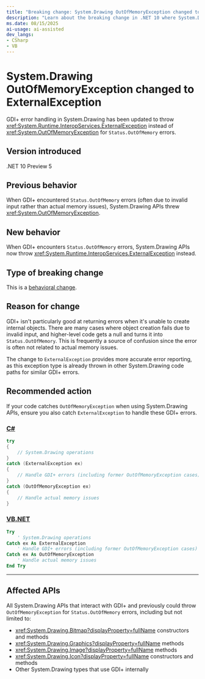 ```yaml
---
title: "Breaking change: System.Drawing OutOfMemoryException changed to ExternalException"
description: "Learn about the breaking change in .NET 10 where System.Drawing GDI+ OutOfMemory errors now throw ExternalException instead of OutOfMemoryException."
ms.date: 08/15/2025
ai-usage: ai-assisted
dev_langs:
- CSharp
- VB
---
```


# System.Drawing OutOfMemoryException changed to ExternalException

GDI+ error handling in System.Drawing has been updated to throw <xref:System.Runtime.InteropServices.ExternalException> instead of <xref:System.OutOfMemoryException> for `Status.OutOfMemory` errors.

## Version introduced

.NET 10 Preview 5

## Previous behavior

When GDI+ encountered `Status.OutOfMemory` errors (often due to invalid input rather than actual memory issues), System.Drawing APIs threw <xref:System.OutOfMemoryException>.

## New behavior

When GDI+ encounters `Status.OutOfMemory` errors, System.Drawing APIs now throw <xref:System.Runtime.InteropServices.ExternalException> instead.

## Type of breaking change

This is a [behavioral change](../../categories.md#behavioral-change).

## Reason for change

GDI+ isn't particularly good at returning errors when it's unable to create internal objects. There are many cases where object creation fails due to invalid input, and higher-level code gets a null and turns it into `Status.OutOfMemory`. This is frequently a source of confusion since the error is often not related to actual memory issues.

The change to `ExternalException` provides more accurate error reporting, as this exception type is already thrown in other System.Drawing code paths for similar GDI+ errors.

## Recommended action

If your code catches `OutOfMemoryException` when using System.Drawing APIs, ensure you also catch `ExternalException` to handle these GDI+ errors.

### [C#](#tab/csharp)

```csharp
try
{
    // System.Drawing operations
}
catch (ExternalException ex)
{
    // Handle GDI+ errors (including former OutOfMemoryException cases)
}
catch (OutOfMemoryException ex)
{
    // Handle actual memory issues
}
```

### [VB.NET](#tab/vb)

```vb
Try
    ' System.Drawing operations
Catch ex As ExternalException
    ' Handle GDI+ errors (including former OutOfMemoryException cases)
Catch ex As OutOfMemoryException
    ' Handle actual memory issues
End Try
```

---

## Affected APIs

All System.Drawing APIs that interact with GDI+ and previously could throw `OutOfMemoryException` for `Status.OutOfMemory` errors, including but not limited to:

- <xref:System.Drawing.Bitmap?displayProperty=fullName> constructors and methods
- <xref:System.Drawing.Graphics?displayProperty=fullName> methods
- <xref:System.Drawing.Image?displayProperty=fullName> methods
- <xref:System.Drawing.Icon?displayProperty=fullName> constructors and methods
- Other System.Drawing types that use GDI+ internally
